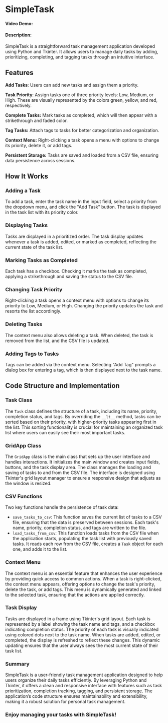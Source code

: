 # SimpleTask
#### Video Demo:  <URL HERE>
#### Description:

SimpleTask is a straightforward task management application developed using Python and Tkinter. It allows users to manage daily tasks by adding, prioritizing, completing, and tagging tasks through an intuitive interface.

## Features
**Add Tasks**: Users can add new tasks and assign them a priority.

**Task Priority**: Assign tasks one of three priority levels: Low, Medium, or High. These are visually represented by the colors green, yellow, and red, respectively.

**Complete Tasks:** Mark tasks as completed, which will then appear with a strikethrough and faded color.

**Tag Tasks:** Attach tags to tasks for better categorization and organization.

**Context Menu:** Right-clicking a task opens a menu with options to change its priority, delete it, or add tags.

**Persistent Storage:** Tasks are saved and loaded from a CSV file, ensuring data persistence across sessions.

## How It Works
### Adding a Task
To add a task, enter the task name in the input field, select a priority from the dropdown menu, and click the "Add Task" button. The task is displayed in the task list with its priority color.

### Displaying Tasks
Tasks are displayed in a prioritized order. The task display updates whenever a task is added, edited, or marked as completed, reflecting the current state of the task list.

### Marking Tasks as Completed
Each task has a checkbox. Checking it marks the task as completed, applying a strikethrough and saving the status to the CSV file.

### Changing Task Priority
Right-clicking a task opens a context menu with options to change its priority to Low, Medium, or High. Changing the priority updates the task and resorts the list accordingly.

### Deleting Tasks
The context menu also allows deleting a task. When deleted, the task is removed from the list, and the CSV file is updated.

### Adding Tags to Tasks
Tags can be added via the context menu. Selecting "Add Tag" prompts a dialog box for entering a tag, which is then displayed next to the task name.

## Code Structure and Implementation
### Task Class
The `Task` class defines the structure of a task, including its name, priority, completion status, and tags. By overriding the `__lt__` method, tasks can be sorted based on their priority, with higher-priority tasks appearing first in the list. This sorting functionality is crucial for maintaining an organized task list where users can easily see their most important tasks.

### GridApp Class
The `GridApp` class is the main class that sets up the user interface and handles interactions. It initializes the main window and creates input fields, buttons, and the task display area. The class manages the loading and saving of tasks to and from the CSV file. The interface is designed using Tkinter's grid layout manager to ensure a responsive design that adjusts as the window is resized.

### CSV Functions
Two key functions handle the persistence of task data:
- `save_tasks_to_csv`: This function saves the current list of tasks to a CSV file, ensuring that the data is preserved between sessions. Each task's name, priority, completion status, and tags are written to the file.
- `load_tasks_from_csv`: This function loads tasks from the CSV file when the application starts, populating the task list with previously saved tasks. It reads each row from the CSV file, creates a `Task` object for each one, and adds it to the list.

### Context Menu
The context menu is an essential feature that enhances the user experience by providing quick access to common actions. When a task is right-clicked, the context menu appears, offering options to change the task's priority, delete the task, or add tags. This menu is dynamically generated and linked to the selected task, ensuring that the actions are applied correctly.

### Task Display
Tasks are displayed in a frame using Tkinter's grid layout. Each task is represented by a label showing the task name and tags, and a checkbox indicating completion status. The priority of each task is visually indicated using colored dots next to the task name. When tasks are added, edited, or completed, the display is refreshed to reflect these changes. This dynamic updating ensures that the user always sees the most current state of their task list.

### Summary
SimpleTask is a user-friendly task management application designed to help users organize their daily tasks efficiently. By leveraging Python and Tkinter, it offers a clean and responsive interface with features such as task prioritization, completion tracking, tagging, and persistent storage. The application’s code structure ensures maintainability and extensibility, making it a robust solution for personal task management.

### Enjoy managing your tasks with SimpleTask!